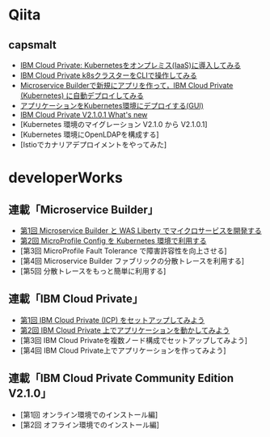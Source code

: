 # Qiita
## capsmalt
- [IBM Cloud Private: Kubernetesをオンプレミス(IaaS)に導入してみる](https://qiita.com/capsmalt/items/d15055ab3cb423d2d7ae)
- [IBM Cloud Private k8sクラスターをCLIで操作してみる](https://qiita.com/capsmalt/items/9f282ce26c58873e22b6)
- [Microservice Builderで新規にアプリを作って，IBM Cloud Private (Kubernetes) に自動デプロイしてみる](https://qiita.com/capsmalt/items/3a03d1f01534aece1b0c)
- [アプリケーションをKubernetes環境にデプロイする(GUI)](https://qiita.com/capsmalt/items/461533dfa2e699d8e1fd)
- [IBM Cloud Private V2.1.0.1 What's new](https://qiita.com/capsmalt/items/6cbbbeb7aac707d753c4)
- [Kubernetes 環境のマイグレーション V2.1.0 から V2.1.0.1]
- [Kubernetes 環境にOpenLDAPを構成する]
- [Istioでカナリアデプロイメントをやってみた]


# developerWorks
## 連載「Microservice Builder」
- [第1回 Microservice Builder と WAS Liberty でマイクロサービスを開発する](http://www.ibm.com/developerworks/jp/websphere/library/icp/msb_introduction/1.html)
- [第2回 MicroProfile Config を Kubernetes 環境で利用する](https://www.ibm.com/developerworks/jp/websphere/library/icp/msb_introduction/2.html)
- [第3回 MicroProfile Fault Tolerance で障害許容性を向上させる]
- [第4回 Microservice Builder ファブリックの分散トレースを利用する]
- [第5回 分散トレースをもっと簡単に利用する]

## 連載「IBM Cloud Private」
- [第1回 IBM Cloud Private (ICP) をセットアップしてみよう](https://www.ibm.com/developerworks/jp/websphere/library/icp/icp_introduction/1.html)
- [第2回 IBM Cloud Private 上でアプリケーションを動かしてみよう](http://www.ibm.com/developerworks/jp/websphere/library/icp/icp_introduction/2.html)
- [第3回 IBM Cloud Privateを複数ノード構成でセットアップしてみよう]
- [第4回 IBM Cloud Private上でアプリケーションを作ってみよう]

## 連載「IBM Cloud Private Community Edition V2.1.0」
- [第1回 オンライン環境でのインストール編]
- [第2回 オフライン環境でのインストール編]
